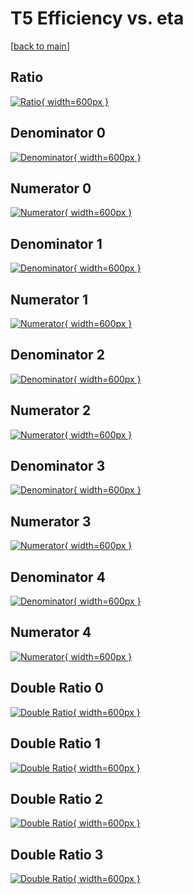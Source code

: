 # T5 Efficiency vs. eta

[[back to main](./)]



## Ratio

[![Ratio](../mtv/var/T5_base_211_-1_eff_eta.png){ width=600px }](../mtv/var/T5_base_211_-1_eff_eta.pdf)

## Denominator 0

[![Denominator](../mtv/den/T5_base_211_-1_eff_eta_den0.png){ width=600px }](../mtv/den/T5_base_211_-1_eff_eta_den0.pdf)

## Numerator 0

[![Numerator](../mtv/num/T5_base_211_-1_eff_eta_num0.png){ width=600px }](../mtv/num/T5_base_211_-1_eff_eta_num0.pdf)

## Denominator 1

[![Denominator](../mtv/den/T5_base_211_-1_eff_eta_den1.png){ width=600px }](../mtv/den/T5_base_211_-1_eff_eta_den1.pdf)

## Numerator 1

[![Numerator](../mtv/num/T5_base_211_-1_eff_eta_num1.png){ width=600px }](../mtv/num/T5_base_211_-1_eff_eta_num1.pdf)

## Denominator 2

[![Denominator](../mtv/den/T5_base_211_-1_eff_eta_den2.png){ width=600px }](../mtv/den/T5_base_211_-1_eff_eta_den2.pdf)

## Numerator 2

[![Numerator](../mtv/num/T5_base_211_-1_eff_eta_num2.png){ width=600px }](../mtv/num/T5_base_211_-1_eff_eta_num2.pdf)

## Denominator 3

[![Denominator](../mtv/den/T5_base_211_-1_eff_eta_den3.png){ width=600px }](../mtv/den/T5_base_211_-1_eff_eta_den3.pdf)

## Numerator 3

[![Numerator](../mtv/num/T5_base_211_-1_eff_eta_num3.png){ width=600px }](../mtv/num/T5_base_211_-1_eff_eta_num3.pdf)

## Denominator 4

[![Denominator](../mtv/den/T5_base_211_-1_eff_eta_den4.png){ width=600px }](../mtv/den/T5_base_211_-1_eff_eta_den4.pdf)

## Numerator 4

[![Numerator](../mtv/num/T5_base_211_-1_eff_eta_num4.png){ width=600px }](../mtv/num/T5_base_211_-1_eff_eta_num4.pdf)

## Double Ratio 0

[![Double Ratio](../mtv/ratio/T5_base_211_-1_eff_eta_ratio0.png){ width=600px }](../mtv/ratio/T5_base_211_-1_eff_eta_ratio0.pdf)

## Double Ratio 1

[![Double Ratio](../mtv/ratio/T5_base_211_-1_eff_eta_ratio1.png){ width=600px }](../mtv/ratio/T5_base_211_-1_eff_eta_ratio1.pdf)

## Double Ratio 2

[![Double Ratio](../mtv/ratio/T5_base_211_-1_eff_eta_ratio2.png){ width=600px }](../mtv/ratio/T5_base_211_-1_eff_eta_ratio2.pdf)

## Double Ratio 3

[![Double Ratio](../mtv/ratio/T5_base_211_-1_eff_eta_ratio3.png){ width=600px }](../mtv/ratio/T5_base_211_-1_eff_eta_ratio3.pdf)

